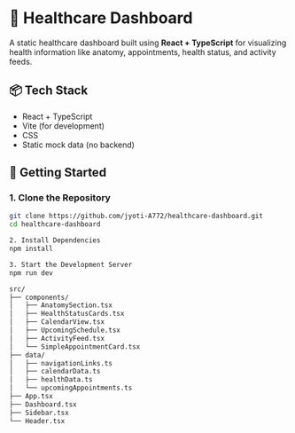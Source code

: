 # 🏥 Healthcare Dashboard

A static healthcare dashboard built using **React + TypeScript** for visualizing health information like anatomy, appointments, health status, and activity feeds.

## 📦 Tech Stack

- React + TypeScript
- Vite (for development)
- CSS 
- Static mock data (no backend)

## 🚀 Getting Started

### 1. Clone the Repository

```bash
git clone https://github.com/jyoti-A772/healthcare-dashboard.git
cd healthcare-dashboard 

2. Install Dependencies
npm install

3. Start the Development Server
npm run dev

src/
├── components/
│   ├── AnatomySection.tsx
│   ├── HealthStatusCards.tsx
│   ├── CalendarView.tsx
│   ├── UpcomingSchedule.tsx
│   ├── ActivityFeed.tsx
│   └── SimpleAppointmentCard.tsx
├── data/
│   ├── navigationLinks.ts
│   ├── calendarData.ts
│   ├── healthData.ts
│   └── upcomingAppointments.ts
├── App.tsx
├── Dashboard.tsx
├── Sidebar.tsx
└── Header.tsx

